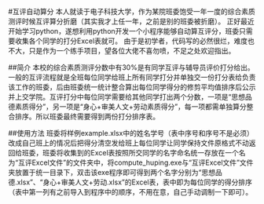 #互评自动算分
本人就读于电子科技大学，作为某院班委饱受一年一度的综合素质测评时候互评算分折磨（其实我才上任一年，之前是别的班委被折磨）。
正好最近开始学习python，遂想利用python开发一个小程序能够自动算互评分，班委只需要收集各个同学的打分Excel表就可。
由于是初学者，代码写的必然很烂，难度也不大，只是作为一个练手项目，望各位大佬不喜勿喷，不足之处欢迎指出。

##简介
本校的综合素质测评分数中有30%是有同学互评与辅导员评价打分给出。一般的互评流程就是全班每位同学给班上所有同学打分并单独交一份打分表给负责该工作的班委，后由班委统一统计整合算出每位同学得分的修剪平均值排序后公示并上交学院。互评打分中每位同学需要给其他同学打出两个分数，一项是“思想品德素质得分”，另一项是“身心+审美人文+劳动素质得分”，每一项都需单独算分整合排序。所以班委最终需要得到两份打分排序表。

##使用方法
班委将样例example.xlsx中的姓名学号（表中序号和序号不是必须）改成自己班上的情况后把得分清空发给班上每位同学让同学保持文件原格式不动返回给班委，班委将收集到的Excel表按照所交同学的名字命名统一存放在一个名为“互评Excel文件”的文件夹中，将compute_huping.exe与“互评Excel文件”文件夹放置于统一目录下，双击该exe程序即可得到两个名字分别为“思想品德.xlsx”、“身心+审美人文+劳动.xlsx”的Excel表，表中即为每位同学的得分排序（表中第一列有之前导入到程序中的顺序，不用在意，自己手动调制一下即可）。

